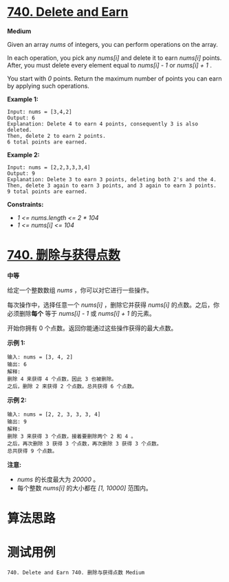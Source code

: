 # [740. Delete and Earn][enTitle]

**Medium**

Given an array  *nums*  of integers, you can perform operations on the array.

In each operation, you pick any  *nums[i]*  and delete it to earn  *nums[i]*  points. After, you must delete every element equal to  *nums[i] - 1*  or  *nums[i] + 1* .

You start with  *0*  points. Return the maximum number of points you can earn by applying such operations.



**Example 1:** 

```
Input: nums = [3,4,2]
Output: 6
Explanation: Delete 4 to earn 4 points, consequently 3 is also deleted.
Then, delete 2 to earn 2 points.
6 total points are earned.

```

**Example 2:** 

```
Input: nums = [2,2,3,3,3,4]
Output: 9
Explanation: Delete 3 to earn 3 points, deleting both 2's and the 4.
Then, delete 3 again to earn 3 points, and 3 again to earn 3 points.
9 total points are earned.

```



**Constraints:** 

-  *1 <= nums.length <= 2 * 104*  
-  *1 <= nums[i] <= 104* 


# [740. 删除与获得点数][cnTitle]

**中等**

给定一个整数数组  *nums*  ，你可以对它进行一些操作。

每次操作中，选择任意一个  *nums[i]*  ，删除它并获得  *nums[i]*  的点数。之后，你必须删除**每个** 等于  *nums[i] - 1*  或  *nums[i] + 1*  的元素。

开始你拥有 0 个点数。返回你能通过这些操作获得的最大点数。

**示例 1:** 

```
输入: nums = [3, 4, 2]
输出: 6
解释: 
删除 4 来获得 4 个点数，因此 3 也被删除。
之后，删除 2 来获得 2 个点数。总共获得 6 个点数。

```

**示例 2:** 

```
输入: nums = [2, 2, 3, 3, 3, 4]
输出: 9
解释: 
删除 3 来获得 3 个点数，接着要删除两个 2 和 4 。
之后，再次删除 3 获得 3 个点数，再次删除 3 获得 3 个点数。
总共获得 9 个点数。

```

**注意:** 

-  *nums* 的长度最大为 *20000* 。 
- 每个整数 *nums[i]* 的大小都在 *[1, 10000]* 范围内。




# 算法思路

# 测试用例
```
740. Delete and Earn 740. 删除与获得点数 Medium
```

[enTitle]: https://leetcode.com/problems/delete-and-earn/
[cnTitle]: https://leetcode-cn.com/problems/delete-and-earn/
